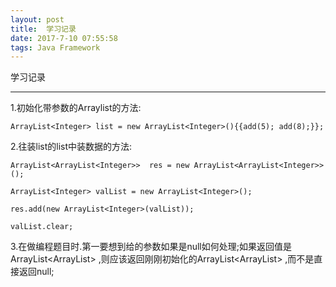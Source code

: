 ```yaml
---
layout: post
title:  学习记录
date: 2017-7-10 07:55:58
tags: Java Framework
---
```

学习记录

---

1.初始化带参数的Arraylist的方法:

```
ArrayList<Integer> list = new ArrayList<Integer>(){{add(5); add(8);}}; 
```
2.往装list的list中装数据的方法:

```
ArrayList<ArrayList<Integer>>  res = new ArrayList<ArrayList<Integer>>();

ArrayList<Integer> valList = new ArrayList<Integer>();

res.add(new ArrayList<Integer>(valList));

valList.clear;

```

3.在做编程题目时.第一要想到给的参数如果是null如何处理;如果返回值是ArrayList<ArrayList<Integer>> ,则应该返回刚刚初始化的ArrayList<ArrayList<Integer>> ,而不是直接返回null;

